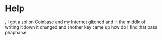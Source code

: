 # Help
, I got a api on Coinbase and my Internet glitched and in the middle of writing it down it changed and another key came up how do I find that pass phapharse
